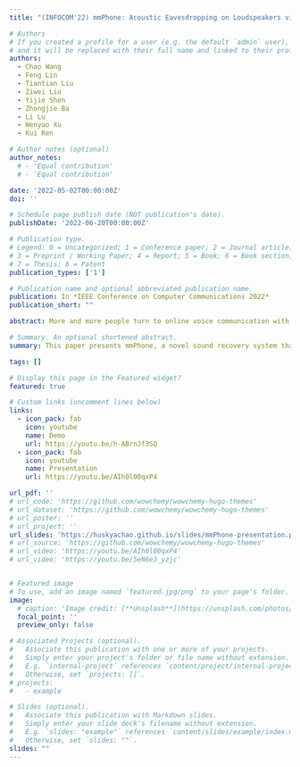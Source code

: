 ```yaml
---
title: "(INFOCOM'22) mmPhone: Acoustic Eavesdropping on Loudspeakers via mmwave-characterized Piezoelectric Effect"

# Authors
# If you created a profile for a user (e.g. the default `admin` user), write the username (folder name) here
# and it will be replaced with their full name and linked to their profile.
authors:
  - Chao Wang
  - Feng Lin
  - Tiantian Liu
  - Ziwei Liu
  - Yijie Shen
  - Zhongjie Ba
  - Li Lu
  - Wenyao Xu
  - Kui Ren

# Author notes (optional)
author_notes:
  # - 'Equal contribution'
  # - 'Equal contribution'

date: '2022-05-02T00:00:00Z'
doi: ''

# Schedule page publish date (NOT publication's date).
publishDate: '2022-06-20T00:00:00Z'

# Publication type.
# Legend: 0 = Uncategorized; 1 = Conference paper; 2 = Journal article;
# 3 = Preprint / Working Paper; 4 = Report; 5 = Book; 6 = Book section;
# 7 = Thesis; 8 = Patent
publication_types: ['1']

# Publication name and optional abbreviated publication name.
publication: In *IEEE Conference on Computer Communications 2022*
publication_short: ""

abstract: More and more people turn to online voice communication with loudspeaker-equipped devices due to its convenience. To prevent speech leakage, soundproof rooms are often adopted. This paper presents mmPhone, a novel acoustic eavesdropping system that recovers loudspeaker speech protected by soundproof environments. The key idea is that properties of piezoelectric films in mmWave band can change with sound pressure due to the piezoelectric effect. If the property changes are acquired by an adversary (i.e., characterizing the piezoelectric effect with mmWaves), speech leakage can happen. More importantly, the piezoelectric film can work without a power supply. Base on this, we proposed a methodology using mmWaves to sense the film and decoding the speech from mmWaves, which turns the film into a passive "microphone". To recover intelligible speech, we further develop an enhancement scheme based on a denoising neural network, multi-channel augmentation, and speech synthesis, to compensate for the propagation and penetration loss of mmWaves. We perform extensive experiments to evaluate mmPhone and conduct digit recognition with over 93% accuracy. The results indicate mmPhone can recover high-quality and intelligible speech from a distance over 5m and is resilient to incident angles of sound waves (within 55 degrees) and different types of loudspeakers.

# Summary. An optional shortened abstract.
summary: This paper presents mmPhone, a novel sound recovery system that can recover high-quality speech protected by soundproof environments via mmWave sensing. 

tags: []

# Display this page in the Featured widget?
featured: true

# Custom links (uncomment lines below)
links:
  - icon_pack: fab
    icon: youtube
    name: Demo
    url: https://youtu.be/h-ABrnJf3SQ
  - icon_pack: fab
    icon: youtube
    name: Presentation
    url: https://youtu.be/AIh0l00qxP4

url_pdf: ''
# url_code: 'https://github.com/wowchemy/wowchemy-hugo-themes'
# url_dataset: 'https://github.com/wowchemy/wowchemy-hugo-themes'
# url_poster: ''
# url_project: ''
url_slides: 'https://huskyachao.github.io/slides/mmPhone-presentation.pdf'
# url_source: 'https://github.com/wowchemy/wowchemy-hugo-themes'
# url_video: 'https://youtu.be/AIh0l00qxP4'
# url_video: 'https://youtu.be/5eN6e3_yzjc'


# Featured image
# To use, add an image named `featured.jpg/png` to your page's folder.
image:
  # caption: 'Image credit: [**Unsplash**](https://unsplash.com/photos/pLCdAaMFLTE)'
  focal_point: ''
  preview_only: false

# Associated Projects (optional).
#   Associate this publication with one or more of your projects.
#   Simply enter your project's folder or file name without extension.
#   E.g. `internal-project` references `content/project/internal-project/index.md`.
#   Otherwise, set `projects: []`.
# projects:
#   - example

# Slides (optional).
#   Associate this publication with Markdown slides.
#   Simply enter your slide deck's filename without extension.
#   E.g. `slides: "example"` references `content/slides/example/index.md`.
#   Otherwise, set `slides: ""`.
slides: ""
---
```


<!-- {{% callout note %}}
Click the _Cite_ button above to demo the feature to enable visitors to import publication metadata into their reference management software.
{{% /callout %}}

{{% callout note %}}
Create your slides in Markdown - click the _Slides_ button to check out the example.
{{% /callout %}}

Supplementary notes can be added here, including [code, math, and images](https://wowchemy.com/docs/writing-markdown-latex/). -->
